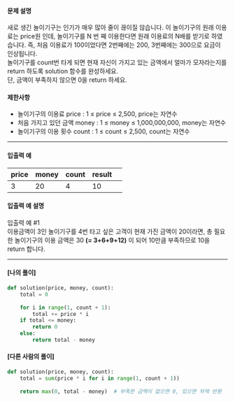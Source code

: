 #### 문제 설명

새로 생긴 놀이기구는 인기가 매우 많아 줄이 끊이질 않습니다. 이 놀이기구의 원래 이용료는 price원 인데, 놀이기구를 N 번 째 이용한다면 원래 이용료의 N배를 받기로 하였습니다. 즉, 처음 이용료가 100이었다면 2번째에는 200, 3번째에는 300으로 요금이 인상됩니다.  
놀이기구를 count번 타게 되면 현재 자신이 가지고 있는 금액에서 얼마가 모자라는지를 return 하도록 solution 함수를 완성하세요.  
단, 금액이 부족하지 않으면 0을 return 하세요.

#### 제한사항

- 놀이기구의 이용료 price : 1 ≤ price ≤ 2,500, price는 자연수
- 처음 가지고 있던 금액 money : 1 ≤ money ≤ 1,000,000,000, money는 자연수
- 놀이기구의 이용 횟수 count : 1 ≤ count ≤ 2,500, count는 자연수


---
#### 입출력 예

| price | money | count | result |     |
| ----- | ----- | ----- | ------ | --- |
| 3     | 20    | 4     | 10     |     |

#### 입출력 예 설명

입출력 예 #1  
이용금액이 3인 놀이기구를 4번 타고 싶은 고객이 현재 가진 금액이 20이라면, 총 필요한 놀이기구의 이용 금액은 30 **(= 3+6+9+12)** 이 되어 10만큼 부족하므로 10을 return 합니다.



----
#### [나의 풀이]

```python
def solution(price, money, count):
    total = 0
    
    for i in range(1, count + 1):
        total += price * i 
    if total <= money:
        return 0
    else:
        return total - money
```


#### [다른 사람의 풀이]
```python
def solution(price, money, count):
    total = sum(price * i for i in range(1, count + 1))
    
    return max(0, total - money)  # 부족한 금액이 없으면 0, 있으면 차액 반환
```
